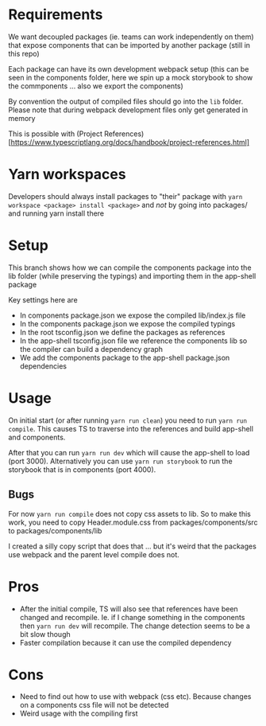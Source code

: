# Requirements

We want decoupled packages (ie. teams can work independently on them)
that expose components that can be imported by another package (still in this repo)

Each package can have its own development webpack setup (this can be seen in
the components folder, here we spin up a mock storybook to show the commponents ...  also we export the components)

By convention the output of compiled files should go into the `lib` folder. Please note that during webpack development files only get generated in memory

This is possible with (Project References)[https://www.typescriptlang.org/docs/handbook/project-references.html]


# Yarn workspaces

Developers should always install packages to "their" package with `yarn workspace <package> install <package>` and *not* by going into packages/<package> and running yarn install there


# Setup

This branch shows how we can compile the components package into the lib folder
(while preserving the typings) and importing them in the app-shell package

Key settings here are

* In components package.json we expose the compiled lib/index.js file
* In the components package.json we expose the compiled typings
* In the root tsconfig.json we define the packages as references
* In the app-shell tsconfig.json file we reference the components lib so the compiler can build a dependency graph
* We add the components package to the app-shell package.json dependencies

# Usage

On initial start (or after running `yarn run clean`) you need to run `yarn run compile`.
This causes TS to traverse into the references and build app-shell and components.

After that you can run `yarn run dev` which will cause the app-shell to load (port 3000). 
Alternatively you can use `yarn run storybook` to run the storybook that is in
components (port 4000).

## Bugs

For now `yarn run compile` does not copy css assets to lib. So to make this
work, you need to copy Header.module.css from packages/components/src to
packages/components/lib

I created a silly copy script that does that ... but it's weird that the
packages use webpack and the parent level compile does not.

# Pros

* After the initial compile, TS will also see that references have been changed
and recompile. Ie. if I change something in the components then `yarn run dev`
will recompile. The change detection seems to be a bit slow though
* Faster compilation because it can use the compiled dependency

# Cons
* Need to find out how to use with webpack (css etc). Because changes on a components
css file will not be detected
* Weird usage with the compiling first

